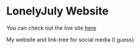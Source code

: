 # LonelyJuly Website
You can check out the live site [here](https://lonelyjuly.online)

My website and link-tree for social media (I guess)
